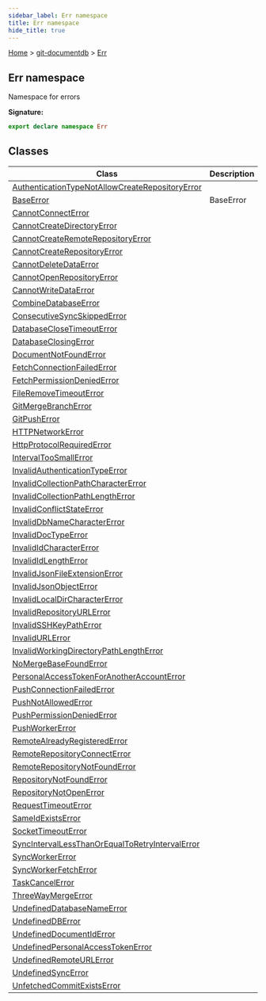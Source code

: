 ```yaml
---
sidebar_label: Err namespace
title: Err namespace
hide_title: true
---
```


[Home](./index.md) &gt; [git-documentdb](./git-documentdb.md) &gt; [Err](./git-documentdb.err.md)

## Err namespace

Namespace for errors

<b>Signature:</b>

```typescript
export declare namespace Err 
```

## Classes

|  Class | Description |
|  --- | --- |
|  [AuthenticationTypeNotAllowCreateRepositoryError](./git-documentdb.err.authenticationtypenotallowcreaterepositoryerror.md) |  |
|  [BaseError](./git-documentdb.err.baseerror.md) | BaseError |
|  [CannotConnectError](./git-documentdb.err.cannotconnecterror.md) |  |
|  [CannotCreateDirectoryError](./git-documentdb.err.cannotcreatedirectoryerror.md) |  |
|  [CannotCreateRemoteRepositoryError](./git-documentdb.err.cannotcreateremoterepositoryerror.md) |  |
|  [CannotCreateRepositoryError](./git-documentdb.err.cannotcreaterepositoryerror.md) |  |
|  [CannotDeleteDataError](./git-documentdb.err.cannotdeletedataerror.md) |  |
|  [CannotOpenRepositoryError](./git-documentdb.err.cannotopenrepositoryerror.md) |  |
|  [CannotWriteDataError](./git-documentdb.err.cannotwritedataerror.md) |  |
|  [CombineDatabaseError](./git-documentdb.err.combinedatabaseerror.md) |  |
|  [ConsecutiveSyncSkippedError](./git-documentdb.err.consecutivesyncskippederror.md) |  |
|  [DatabaseCloseTimeoutError](./git-documentdb.err.databaseclosetimeouterror.md) |  |
|  [DatabaseClosingError](./git-documentdb.err.databaseclosingerror.md) |  |
|  [DocumentNotFoundError](./git-documentdb.err.documentnotfounderror.md) |  |
|  [FetchConnectionFailedError](./git-documentdb.err.fetchconnectionfailederror.md) |  |
|  [FetchPermissionDeniedError](./git-documentdb.err.fetchpermissiondeniederror.md) |  |
|  [FileRemoveTimeoutError](./git-documentdb.err.fileremovetimeouterror.md) |  |
|  [GitMergeBranchError](./git-documentdb.err.gitmergebrancherror.md) |  |
|  [GitPushError](./git-documentdb.err.gitpusherror.md) |  |
|  [HTTPNetworkError](./git-documentdb.err.httpnetworkerror.md) |  |
|  [HttpProtocolRequiredError](./git-documentdb.err.httpprotocolrequirederror.md) |  |
|  [IntervalTooSmallError](./git-documentdb.err.intervaltoosmallerror.md) |  |
|  [InvalidAuthenticationTypeError](./git-documentdb.err.invalidauthenticationtypeerror.md) |  |
|  [InvalidCollectionPathCharacterError](./git-documentdb.err.invalidcollectionpathcharactererror.md) |  |
|  [InvalidCollectionPathLengthError](./git-documentdb.err.invalidcollectionpathlengtherror.md) |  |
|  [InvalidConflictStateError](./git-documentdb.err.invalidconflictstateerror.md) |  |
|  [InvalidDbNameCharacterError](./git-documentdb.err.invaliddbnamecharactererror.md) |  |
|  [InvalidDocTypeError](./git-documentdb.err.invaliddoctypeerror.md) |  |
|  [InvalidIdCharacterError](./git-documentdb.err.invalididcharactererror.md) |  |
|  [InvalidIdLengthError](./git-documentdb.err.invalididlengtherror.md) |  |
|  [InvalidJsonFileExtensionError](./git-documentdb.err.invalidjsonfileextensionerror.md) |  |
|  [InvalidJsonObjectError](./git-documentdb.err.invalidjsonobjecterror.md) |  |
|  [InvalidLocalDirCharacterError](./git-documentdb.err.invalidlocaldircharactererror.md) |  |
|  [InvalidRepositoryURLError](./git-documentdb.err.invalidrepositoryurlerror.md) |  |
|  [InvalidSSHKeyPathError](./git-documentdb.err.invalidsshkeypatherror.md) |  |
|  [InvalidURLError](./git-documentdb.err.invalidurlerror.md) |  |
|  [InvalidWorkingDirectoryPathLengthError](./git-documentdb.err.invalidworkingdirectorypathlengtherror.md) |  |
|  [NoMergeBaseFoundError](./git-documentdb.err.nomergebasefounderror.md) |  |
|  [PersonalAccessTokenForAnotherAccountError](./git-documentdb.err.personalaccesstokenforanotheraccounterror.md) |  |
|  [PushConnectionFailedError](./git-documentdb.err.pushconnectionfailederror.md) |  |
|  [PushNotAllowedError](./git-documentdb.err.pushnotallowederror.md) |  |
|  [PushPermissionDeniedError](./git-documentdb.err.pushpermissiondeniederror.md) |  |
|  [PushWorkerError](./git-documentdb.err.pushworkererror.md) |  |
|  [RemoteAlreadyRegisteredError](./git-documentdb.err.remotealreadyregisterederror.md) |  |
|  [RemoteRepositoryConnectError](./git-documentdb.err.remoterepositoryconnecterror.md) |  |
|  [RemoteRepositoryNotFoundError](./git-documentdb.err.remoterepositorynotfounderror.md) |  |
|  [RepositoryNotFoundError](./git-documentdb.err.repositorynotfounderror.md) |  |
|  [RepositoryNotOpenError](./git-documentdb.err.repositorynotopenerror.md) |  |
|  [RequestTimeoutError](./git-documentdb.err.requesttimeouterror.md) |  |
|  [SameIdExistsError](./git-documentdb.err.sameidexistserror.md) |  |
|  [SocketTimeoutError](./git-documentdb.err.sockettimeouterror.md) |  |
|  [SyncIntervalLessThanOrEqualToRetryIntervalError](./git-documentdb.err.syncintervallessthanorequaltoretryintervalerror.md) |  |
|  [SyncWorkerError](./git-documentdb.err.syncworkererror.md) |  |
|  [SyncWorkerFetchError](./git-documentdb.err.syncworkerfetcherror.md) |  |
|  [TaskCancelError](./git-documentdb.err.taskcancelerror.md) |  |
|  [ThreeWayMergeError](./git-documentdb.err.threewaymergeerror.md) |  |
|  [UndefinedDatabaseNameError](./git-documentdb.err.undefineddatabasenameerror.md) |  |
|  [UndefinedDBError](./git-documentdb.err.undefineddberror.md) |  |
|  [UndefinedDocumentIdError](./git-documentdb.err.undefineddocumentiderror.md) |  |
|  [UndefinedPersonalAccessTokenError](./git-documentdb.err.undefinedpersonalaccesstokenerror.md) |  |
|  [UndefinedRemoteURLError](./git-documentdb.err.undefinedremoteurlerror.md) |  |
|  [UndefinedSyncError](./git-documentdb.err.undefinedsyncerror.md) |  |
|  [UnfetchedCommitExistsError](./git-documentdb.err.unfetchedcommitexistserror.md) |  |

